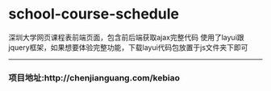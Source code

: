 # school-course-schedule
深圳大学网页课程表前端页面，包含前后端获取ajax完整代码
使用了layui跟jquery框架，如果想要体验完整功能，下载layui代码包放置于js文件夹下即可
<hr/>
<h3>项目地址:http://chenjianguang.com/kebiao</h3>
